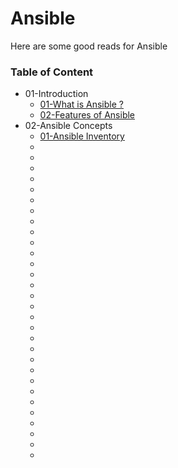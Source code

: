 # Ansible
Here are some good reads for Ansible

### Table of Content 

* 01-Introduction
    * [01-What is Ansible ?](https://www.redhat.com/en/technologies/management/ansible/what-is-ansible)
    * [02-Features of Ansible](https://www.simplilearn.com/tutorials/ansible-tutorial/what-is-ansible)
* 02-Ansible Concepts
    * [01-Ansible Inventory](https://docs.ansible.com/ansible/latest/inventory_guide/intro_inventory.html)
    * []()
    * []()
    * []()
    * []()
    * []()
    * []()
    * []()
    * []()
    * []()
    * []()
    * []()
    * []()
    * []()
    * []()
    * []()
    * []()
    * []()
    * []()
    * []()
    * []()
    * []()
    * []()
    * []()
    * []()
    * []()
    * []()
    * []()
    * []()
    * []()
    * []()
    